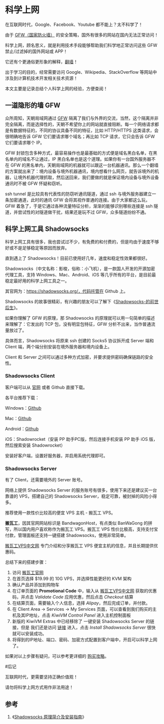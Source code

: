 # 科学上网

在互联网时代，Google、Facebook、Youtube 都不能上？太不科学了！

由于 [GFW（国家防火墙）](https://baike.baidu.com/item/Great%20Firewall/4843556?fromtitle=GFW&fromid=18582731&fr=aladdin) 的安全策略，国外有很多的网站在国内无法正常访问！

科学上网，顾名思义，就是利用技术手段能够帮助我们科学地正常访问这些 GFW 禁止/过滤掉的国外网站或 APP！

它还有个更通俗更形象的解释，[翻墙](https://baike.baidu.com/item/%E7%BF%BB%E5%A2%99/754773)！

出于学习的目的，经常需要访问 Google、Wikipedia、StackOverflow 等网站中涉及到计算机技术开发相关技术资源！

本文主要是记录总结个人科学上网的经验，方便查阅！

## 一道隐形的墙 GFW

众所周知，天朝局域网通过 [GFW](http://zh.wikipedia.org/wiki/%E9%87%91%E7%9B%BE%E5%B7%A5%E7%A8%8B) 隔离了我们与外界的交流，当然，这个隔离并非完全隔离，而是选择性的，天朝不希望你上的网站就直接阻断。每一个网络请求都是有数据特征的，不同的协议具备不同的特征，比如 HTTP/HTTPS 这类请求，会很明确地告诉 GFW 它们要请求哪个域名；再比如 TCP 请求，它只会告诉 GFW 它们要请求哪个 IP。

GFW 封锁包含多种方式，最容易操作也是最基础的方式便是域名黑白名单，在黑名单内的域名不让通过，IP 黑白名单也是这个道理。如果你有一台国外服务器不在 GFW 的黑名单内，天朝局域网的机器就可以跟这一台机器通讯。那么一个翻墙的方案就出来了：境内设备与境外机器通讯，境内想看什么网页，就告诉境外的机器，让境外机器代理抓取，然后送回来，我们要做的就是保证境内设备与境外设备通讯时不被 GFW 怀疑和窃听。

ssh tunnel 是比较具有代表性的防窃听通讯隧道，通过 ssh 与境外服务器建立一条加密通道，此时的通讯 GFW 会将其视作普通的连接。由于大家都这么玩，GFW 着急了，于是它通过各种流量特征分析，渐渐的能够识别哪些连接是 ssh 隧道，并尝试性的对隧道做干扰，结果还是玩不过 GFW，众多隧道纷纷不通。

## 科学上网工具 Shadowsocks

科学上网工具有很多，我也尝试过不少，有免费的和付费的，但是均由于速度不够好或不是足够稳定等原因而放弃。

直到遇上了 Shadowsocks！目前已使用好几年，速度和稳定性效果都很好。

Shadowsocks（中文名称：影梭，俗称：小飞机），是一款国人开发的开源加密代理工具，支持 Windows、Mac、Android、iOS 等几乎所有的平台，是目前最稳定最好用的科学上网工具之一。

其官网为：https://shadowsocks.org/，代码托管在 Github 上。

Shadowsocks 的故事很精彩，有兴趣的朋友可以了解下《[Shadowsocks-的前世后生](http://www.chinagfw.org/2016/08/shadowsocks_31.html)》。

如果你理解了 GFW 的原理，那 Shadowsocks 的原理就可以用一句简单的描述来理解了：它发出的 TCP 包，没有明显包特征，GFW 分析不出来，当作普通流量放过了。

具体而言，Shadowsocks 将原来 ssh 创建的 Socks5 协议拆开成 Server 端和 Client 端，两个端分别安装在境外服务器和境内设备上。

Client 和 Server 之间可以通过多种方式加密，并要求提供密码确保链路的安全性。 

### Shadowsocks Client

客户端可以从 [官网](https://shadowsocks.org/en/download/clients.html) 或者 Github 直接下载。

各平台推荐下载：

Windows：[Github](https://github.com/shadowsocks/shadowsocks-windows/releases)

Mac：[Github](https://github.com/shadowsocks/ShadowsocksX-NG/releases)

Android：[Github](https://github.com/shadowsocks/shadowsocks-windows/releases)

iOS：Shadowrocket（安装  PP 助手PC版，然后连接手机安装 PP 助手 iOS 版，然后搜索安装 Shadowrocket）

安装好客户端，设置好服务器，并启用系统代理即可。

### Shadowsocks Server

有了 Client，还需要境外的 Server 账号。

网络上提供 Shadowsocks Server 的服务账号有很多，使用下来还是建议买一台靠谱的 VPS，搭建自己的 Shadowsocks Server，稳定可靠，被封掉的风险小得多。

推荐使用一款性价比较高的便宜 VPS 主机 - 搬瓦工 VPS。

**搬瓦工**，因其官网网站标识是 BandwagonHost，有点类似 BanWaGong 的拼写，所以国内用户喜欢称作为搬瓦工 VPS。搬瓦工 VPS 性价比极高，支持支付宝付款，管理面板还支持一键搭建 Shadowsocks，使用非常简单。

[搬瓦工VPS中文网](http://banwagong.cn/ ) 专门介绍和分享搬瓦工 VPS 便宜主机的信息，并且长期提供优惠码。

总结下来的搭建步骤：

1. 访问 [搬瓦工官网](https://bandwagonhost.com/aff.php?aff=34596) 
2. 在首页选择 $19.99 的 10G VPS，并选择性能更好的 KVM 架构
3. 确认产品并添加到购物车
4. 在订单页面的 **Promotional Code** 中，输入从 [搬瓦工VPS中文网](http://banwagong.cn/ ) 获取的优惠码，并点击 *Validate Code* 应用优惠，然后点击 *Checkout* 结算
5. 在结算页面，需要输入个人信息，选择 *Alipay*，然后完成订单，并付款。
6. 在 Client Area -> Services -> My Services 页面，可以查看到我们购买的主机及其IP地址，点击 *KiwiVM Control Panel* 进入主机控制面板
7. 新版的 KiwiVM Extras 中已经移除了 一键安装 Shadowsocks Server 的链接，但是 我们还是访问 [链接]( https://kiwivm.64clouds.com/preloader.php?load=/main-exec.php?mode=extras_shadowsocks) 进入，点击 *Install Shadowsocks Server* 很快就可以安装成功。
8. 将得到的IP地址、端口、密码、加密方式配置到客户端中，开启可以科学上网了。

如果对以上步骤有疑问，可以参考更详细的 [购买攻略](http://banwagong.cn/gonglue.html)。

#后记

互联网时代，更需要坚持正确价值观！

请勿将科学上网方式用作非法用途！

## 参考

1. 《[Shadowsocks 原理简介及安装指南](https://www.barretlee.com/blog/2016/08/03/shadowsocks/)》